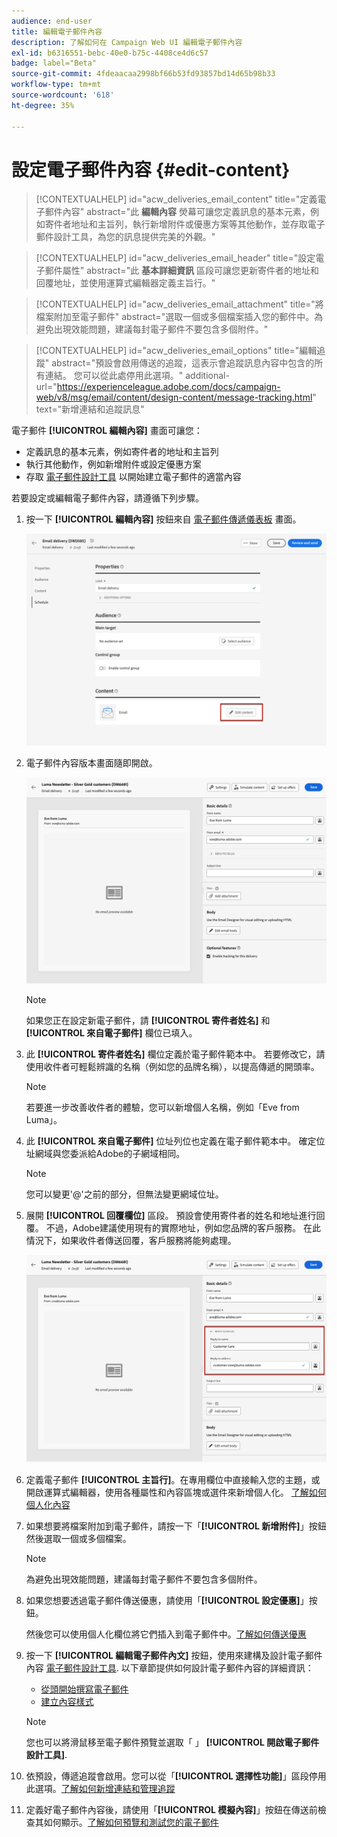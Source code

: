 ```yaml
---
audience: end-user
title: 編輯電子郵件內容
description: 了解如何在 Campaign Web UI 編輯電子郵件內容
exl-id: b6316551-bebc-40e0-b75c-4408ce4d6c57
badge: label="Beta"
source-git-commit: 4fdeaacaa2998bf66b53fd93857bd14d65b98b33
workflow-type: tm+mt
source-wordcount: '618'
ht-degree: 35%

---
```


# 設定電子郵件內容 {#edit-content}

>[!CONTEXTUALHELP]
>id="acw_deliveries_email_content"
>title="定義電子郵件內容"
>abstract="此 **編輯內容** 熒幕可讓您定義訊息的基本元素，例如寄件者地址和主旨列，執行新增附件或優惠方案等其他動作，並存取電子郵件設計工具，為您的訊息提供完美的外觀。"

>[!CONTEXTUALHELP]
>id="acw_deliveries_email_header"
>title="設定電子郵件屬性"
>abstract="此 **基本詳細資訊** 區段可讓您更新寄件者的地址和回覆地址，並使用運算式編輯器定義主旨行。"

>[!CONTEXTUALHELP]
>id="acw_deliveries_email_attachment"
>title="將檔案附加至電子郵件"
>abstract="選取一個或多個檔案插入您的郵件中。為避免出現效能問題，建議每封電子郵件不要包含多個附件。"

>[!CONTEXTUALHELP]
>id="acw_deliveries_email_options"
>title="編輯追蹤"
>abstract="預設會啟用傳送的追蹤，這表示會追蹤訊息內容中包含的所有連結。 您可以從此處停用此選項。"
>additional-url="https://experienceleague.adobe.com/docs/campaign-web/v8/msg/email/content/design-content/message-tracking.html" text="新增連結和追蹤訊息"

電子郵件 **[!UICONTROL 編輯內容]** 畫面可讓您：
* 定義訊息的基本元素，例如寄件者的地址和主旨列
* 執行其他動作，例如新增附件或設定優惠方案
* 存取 [電子郵件設計工具](get-started-email-designer.md#start-authoring) 以開始建立電子郵件的適當內容

若要設定或編輯電子郵件內容，請遵循下列步驟。

1. 按一下 **[!UICONTROL 編輯內容]** 按鈕來自 [電子郵件傳遞儀表板](../email/create-email.md) 畫面。

   ![](assets/email-edit-content-button.png)

1. 電子郵件內容版本畫面隨即開啟。

   ![](assets/email-edit-content-dashboard.png)

   >[!NOTE]
   >
   >如果您正在設定新電子郵件，請 **[!UICONTROL 寄件者姓名]** 和 **[!UICONTROL 來自電子郵件]** 欄位已填入。

1. 此 **[!UICONTROL 寄件者姓名]** 欄位定義於電子郵件範本中。 若要修改它，請使用收件者可輕鬆辨識的名稱（例如您的品牌名稱），以提高傳遞的開頭率。

   >[!NOTE]
   >
   >若要進一步改善收件者的體驗，您可以新增個人名稱，例如「Eve from Luma」。

1. 此 **[!UICONTROL 來自電子郵件]** 位址列位也定義在電子郵件範本中。 確定位址網域與您委派給Adobe的子網域相同。

   >[!NOTE]
   >
   >您可以變更&#39;@&#39;之前的部分，但無法變更網域位址。

1. 展開 **[!UICONTROL 回覆欄位]** 區段。 預設會使用寄件者的姓名和地址進行回覆。 不過，Adobe建議使用現有的實際地址，例如您品牌的客戶服務。 在此情況下，如果收件者傳送回覆，客戶服務將能夠處理。

   ![](assets/email-edit-content-reply-to.png)

1. 定義電子郵件 **[!UICONTROL 主旨行]**。在專用欄位中直接輸入您的主題，或開啟運算式編輯器，使用各種屬性和內容區塊或選件來新增個人化。 [了解如何個人化內容](../personalization/personalize.md)

1. 如果想要將檔案附加到電子郵件，請按一下「**[!UICONTROL 新增附件]**」按鈕然後選取一個或多個檔案。

   >[!NOTE]
   >
   >    為避免出現效能問題，建議每封電子郵件不要包含多個附件。

   <!--limitation on size + number of files?-->

1. 如果您想要透過電子郵件傳送優惠，請使用「**[!UICONTROL 設定優惠]**」按鈕。

   然後您可以使用個人化欄位將它們插入到電子郵件中。[了解如何傳送優惠](offers.md)

1. 按一下 **[!UICONTROL 編輯電子郵件內文]** 按鈕，使用來建構及設計電子郵件內容 [電子郵件設計工具](#start-authoring). 以下章節提供如何設計電子郵件內容的詳細資訊：

   * [從頭開始撰寫電子郵件](create-email-content.md)
   * [建立內容樣式](get-started-email-style.md)

   >[!NOTE]
   >
   >您也可以將滑鼠移至電子郵件預覽並選取「 」 **[!UICONTROL 開啟電子郵件設計工具]**.

1. 依預設，傳遞追蹤會啟用。您可以從「**[!UICONTROL 選擇性功能]**」區段停用此選項。[了解如何新增連結和管理追蹤](message-tracking.md)

1. 定義好電子郵件內容後，請使用「**[!UICONTROL 模擬內容]**」按鈕在傳送前檢查其如何顯示。[了解如何預覽和測試您的電子郵件](../preview-test/preview-test.md)

